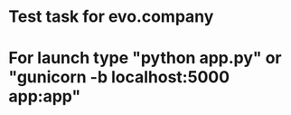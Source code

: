 # Test task for evo.company
# For launch type "python app.py" or "gunicorn -b localhost:5000 app:app"
